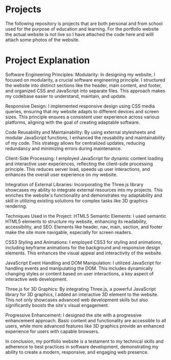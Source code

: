 # Projects
The following repository is projects that are both personal and from school used for the purpose of education and learning.
For the portfoilo website the actual website is not live so I have attached the code here and willl attach some photos of the website.

# Project Explanation

Software Engineering Principles:
Modularity: In designing my website, I focused on modularity, a crucial software engineering principle. I structured the website into distinct sections like the header, main content, and footer, and organized CSS and JavaScript into separate files. This approach makes my codebase easier to understand, maintain, and update.

Responsive Design: I implemented responsive design using CSS media queries, ensuring that my website adapts to different devices and screen sizes. This principle ensures a consistent user experience across various platforms, aligning with the goal of creating adaptable software.

Code Reusability and Maintainability: By using external stylesheets and modular JavaScript functions, I enhanced the reusability and maintainability of my code. This strategy allows for centralized updates, reducing redundancy and minimizing errors during maintenance.

Client-Side Processing: I employed JavaScript for dynamic content loading and interactive user experiences, reflecting the client-side processing principle. This reduces server load, speeds up user interactions, and enhances the overall user experience on my website.

Integration of External Libraries: Incorporating the Three.js library showcases my ability to integrate external resources into my projects. This enriches the website's functionality and demonstrates my adaptability and skill in utilizing existing solutions for complex tasks like 3D graphics rendering.

Techniques Used in the Project:
HTML5 Semantic Elements: I used semantic HTML5 elements to structure my website, enhancing its readability, accessibility, and SEO. Elements like header, nav, main, section, and footer make the site more navigable, especially for screen readers.

CSS3 Styling and Animations: I employed CSS3 for styling and animations, including keyframe animations for the background and responsive design elements. This enhances the visual appeal and interactivity of the website.

JavaScript Event Handling and DOM Manipulation: I utilized JavaScript for handling events and manipulating the DOM. This includes dynamically changing styles or content based on user interactions, a key aspect of interactive web development.

Three.js for 3D Graphics: By integrating Three.js, a powerful JavaScript library for 3D graphics, I added an interactive 3D element to the website. This not only showcases advanced web development skills but also significantly boosts the site's visual engagement.

Progressive Enhancement: I designed the site with a progressive enhancement approach. Basic content and functionality are accessible to all users, while more advanced features like 3D graphics provide an enhanced experience for users with capable browsers.

In conclusion, my portfolio website is a testament to my technical skills and adherence to best practices in software development, demonstrating my ability to create a modern, responsive, and engaging web presence.
